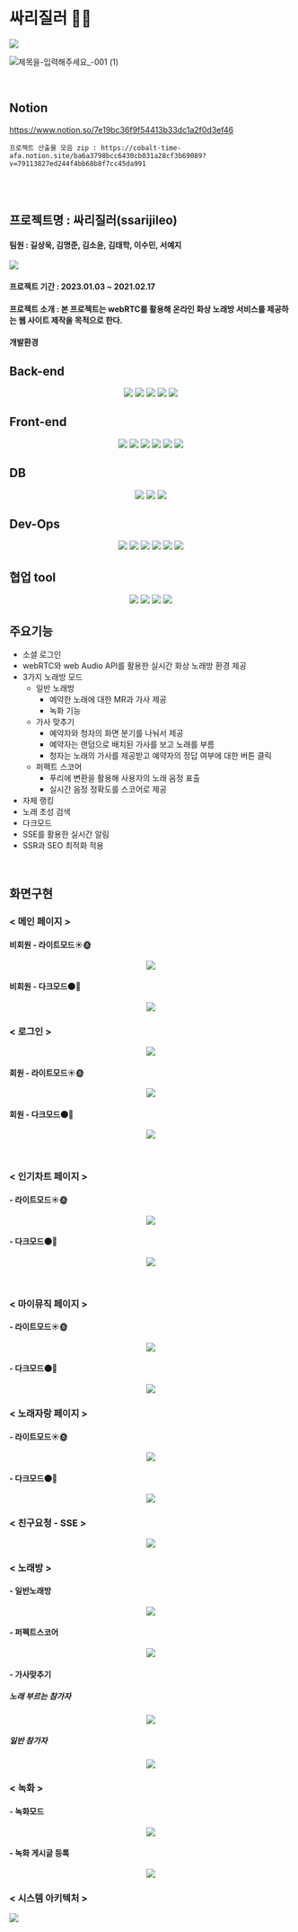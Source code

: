 # 싸리질러 🎤🎵

<img src='https://user-images.githubusercontent.com/55950992/216389512-d0db4776-f7e7-4e68-b8f8-e52b85878618.png' />

![제목을-입력해주세요_-001 (1)](https://user-images.githubusercontent.com/55950992/231802965-8b304c16-3bfe-47dd-bf86-1575bdd61ccf.png)

<br />

## Notion

https://www.notion.so/7e19bc36f9f54413b33dc1a2f0d3ef46

```
프로젝트 산출물 모음 zip : https://cobalt-time-afa.notion.site/ba6a3798bcc6430cb031a28cf3b69089?v=79113827ed244f4bb68b8f7cc45da991
```

<br />
<br />

## 프로젝트명 : 싸리질러(ssarijileo)

#### 팀원 : 길상욱, 김명준, 김소윤, 김태학, 이수민, 서예지
<img src="https://user-images.githubusercontent.com/55950992/219535571-833aecf5-1a45-45c6-8758-257c665ece17.png">

#### 프로젝트 기간 : 2023.01.03 ~ 2021.02.17

#### 프로젝트 소개 : 본 프로젝트는 webRTC를 활용해 온라인 화상 노래방 서비스를 제공하는 웹 사이트 제작을 목적으로 한다.

#### 개발환경

## Back-end

<p align="center">
<img src="https://img.shields.io/badge/springboot-6DB33F?style=for-the-badge&logo=springboot&logoColor=white">
<img src="https://img.shields.io/badge/springsecurity-6DB33F?style=for-the-badge&logo=springsecurity&logoColor=white">
<img src="https://img.shields.io/badge/java-007396?style=for-the-badge&logo=java&logoColor=white">
<img src="https://img.shields.io/badge/OAuth-000000?style=for-the-badge&logo=OAuth&logoColor=white">
<img src="https://img.shields.io/badge/python-3776AB?style=for-the-badge&logo=python&logoColor=white">
</ p>

## Front-end

<p align="center">
<img src="https://img.shields.io/badge/next.js-000000?style=for-the-badge&logo=nextdotjs&logoColor=white">
<img src="https://img.shields.io/badge/typescript-3178C6?style=for-the-badge&logo=typescript&logoColor=white">
<img src="https://img.shields.io/badge/sass-CC6699?style=for-the-badge&logo=sass&logoColor=white">
<img src="https://img.shields.io/badge/redux-764ABC?style=for-the-badge&logo=redux&logoColor=white">
<img src="https://img.shields.io/badge/OpenVidu-F2CA30?style=for-the-badge&logo=OpenVidu&logoColor=white">
<img src="https://img.shields.io/badge/node.js-339933?style=for-the-badge&logo=nodedotjs&logoColor=white">
</ p>

## DB

<p align="center">
<img src="https://img.shields.io/badge/mysql-4479A1?style=for-the-badge&logo=mysql&logoColor=white"> 
<img src="https://img.shields.io/badge/amazons3-569A31?style=for-the-badge&logo=amazons3&logoColor=white">
<img src="https://img.shields.io/badge/redis-DC382D?style=for-the-badge&logo=redis&logoColor=white">
</ p>


## Dev-Ops

<p align="center">
<img src="https://img.shields.io/badge/amazonec2-FF9900?style=for-the-badge&logo=amazonec2&logoColor=white">
<img src="https://img.shields.io/badge/jenkins-D24939?style=for-the-badge&logo=jenkins&logoColor=white">
<img src="https://img.shields.io/badge/docker-2496ED?style=for-the-badge&logo=docker&logoColor=white">
<img src="https://img.shields.io/badge/ansible-EE0000?style=for-the-badge&logo=ansible&logoColor=white">
<img src="https://img.shields.io/badge/vercel-000000?style=for-the-badge&logo=vercel&logoColor=white">
<img src="https://img.shields.io/badge/kubernetes-326CE5?style=for-the-badge&logo=kubernetes&logoColor=white">
</ p>

## 협업 tool

<p align="center">
<img src="https://img.shields.io/badge/figma-F24E1E?style=for-the-badge&logo=figma&logoColor=white">
<img src="https://img.shields.io/badge/jira-0052CC?style=for-the-badge&logo=jira&logoColor=white">
<img src="https://img.shields.io/badge/notion-000000?style=for-the-badge&logo=notion&logoColor=white">
<img src="https://img.shields.io/badge/gitlab-FC6D26?style=for-the-badge&logo=gitlab&logoColor=white">
</ p>


<br />

## 주요기능

- 소셜 로그인
- webRTC와 web Audio API를 활용한 실시간 화상 노래방 환경 제공
- 3가지 노래방 모드
    - 일반 노래방
        - 예약한 노래에 대한 MR과 가사 제공
        - 녹화 기능
    - 가사 맞추기
        - 예약자와 청자의 화면 분기를 나눠서 제공
        - 예약자는 랜덤으로 배치된 가사를 보고 노래를 부름
        - 청자는 노래의 가사를 제공받고 예약자의 정답 여부에 대한 버튼 클릭
    - 퍼펙트 스코어
        - 푸리에 변환을 활용해 사용자의 노래 음정 표출
        - 실시간 음정 정확도를 스코어로 제공
- 자체 랭킹
- 노래 초성 검색
- 다크모드
- SSE를 활용한 실시간 알림
- SSR과 SEO 최적화 적용

<br />

## 화면구현

### < 메인 페이지 >

#### 비회원 - 라이트모드☀️🌞
<p align="center">
  <img src="https://user-images.githubusercontent.com/55950992/219533838-17b21033-3837-4049-af8c-7682f2d81cea.gif">
</p>

#### 비회원 - 다크모드🌑🌚
<p align="center">
  <img src="https://user-images.githubusercontent.com/55950992/219533957-79a6e131-8320-4421-b006-0be711d980de.gif">
</p>

### < 로그인 >

<p align="center">
  <img src="https://user-images.githubusercontent.com/55950992/219534110-6d4cf474-060d-4e54-be1d-0160374ad18b.gif">
</p>

####  회원 - 라이트모드☀️🌞

<p align="center">
  <img src="https://user-images.githubusercontent.com/55950992/219534025-9b0a027e-4993-4010-93b1-e71c56da6ca5.gif">
</p>

#### 회원 - 다크모드🌑🌚

<p align="center">
  <img src="https://user-images.githubusercontent.com/55950992/219534029-ea585ec5-808f-40a6-8a0e-a3b2a01e9184.gif">
</p>

<br />

### < 인기차트 페이지 >

#### - 라이트모드☀️🌞

<p align="center">
  <img src="https://user-images.githubusercontent.com/55950992/219534098-b23d00c2-82f8-4ccb-98c2-2c6a4672d260.gif">
</p>

#### - 다크모드🌑🌚

<p align="center">
  <img src="https://user-images.githubusercontent.com/55950992/219534101-9eacd787-09be-4741-ae5b-2adb2b51a420.gif">
</p>

<br />

### < 마이뮤직 페이지 >

#### - 라이트모드☀️🌞

<p align="center">
  <img src="https://user-images.githubusercontent.com/55950992/219534341-0830ed77-32c8-4426-9a45-9ce69192ae56.gif">
</p>

#### - 다크모드🌑🌚

<p align="center">
  <img src="https://user-images.githubusercontent.com/55950992/219534345-bb810e2c-45df-43fd-b24f-b86ea96440d9.gif">
</p>

### < 노래자랑 페이지 >

#### - 라이트모드☀️🌞

<p align="center">
  <img src="https://user-images.githubusercontent.com/55950992/219534382-6b79517e-8d5b-40ba-ae81-9f5da6aaa190.gif">
</p>

#### - 다크모드🌑🌚

<p align="center">
  <img src="https://user-images.githubusercontent.com/55950992/219534386-e50d0420-d95b-4ca7-91f5-758663c74494.gif">
</p>


### < 친구요청 - SSE >


<p align="center">
  <img src="https://user-images.githubusercontent.com/55950992/219534393-595d86b1-9219-4a88-ba88-546f490e0af0.gif">
</p>


### < 노래방 >

#### - 일반노래방


<p align="center">
  <img src="https://user-images.githubusercontent.com/55950992/219534436-73577225-1161-4421-b7a5-aa2fc0d99ad6.gif">
</p>

#### - 퍼펙트스코어


<p align="center">
  <img src="https://user-images.githubusercontent.com/55950992/219534463-fc855d43-8253-432e-9fed-bacab45c2c90.gif">
</p>

#### - 가사맞추기

##### 노래 부르는 참가자

<p align="center">
  <img src="https://user-images.githubusercontent.com/55950992/219534477-a05620c8-e1b8-47b2-845b-04aa3920f892.gif">
</p>

##### 일반 참가자

<p align="center">
  <img src="https://user-images.githubusercontent.com/55950992/219557464-c698668a-2d52-4ea3-a518-a3746f07c447.gif">
</p>

### < 녹화 >

#### - 녹화모드

<p align="center">
  <img src="https://user-images.githubusercontent.com/55950992/219534508-260651ca-ced5-43ed-9a87-067a9811469f.gif">
</p>

#### - 녹화 게시글 등록

<p align="center">
  <img src="https://user-images.githubusercontent.com/55950992/219534514-864e24c0-9f7b-479f-ae26-feaeeaca7316.gif">
</p>


### < 시스템 아키텍처 >

<img src="https://user-images.githubusercontent.com/55950992/219535827-12579630-be55-409f-b550-fab1ec591">
